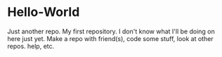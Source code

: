 # Hello-World
Just another repo.
My first repository. I don't know what I'll be doing on here just yet. Make a repo with friend(s), code some stuff, look at other repos. help, etc.
